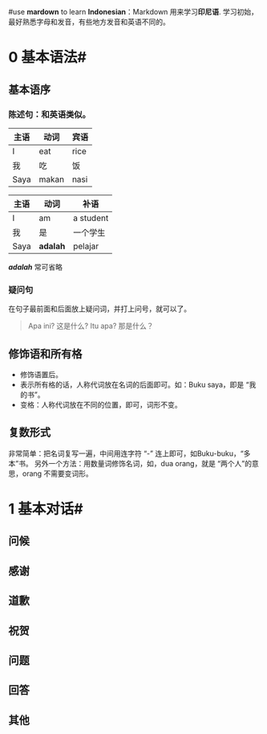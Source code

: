 #use **mardown** to learn **Indonesian**：Markdown 用来学习**印尼语**. 学习初始，最好熟悉字母和发音，有些地方发音和英语不同的。

# 0 基本语法#
## 基本语序
### 陈述句：和英语类似。
主语 | 动词 |宾语
----|----|----
I | eat | rice 
我 | 吃 |饭
Saya | makan | nasi

主语 | 动词 |补语
----|----|----
I | am | a student
我 | 是 | 一个学生
Saya | **adalah** | pelajar

**_adalah_** 常可省略

### 疑问句
在句子最前面和后面放上疑问词，并打上问号，就可以了。
> Apa ini? 这是什么?
> Itu apa? 那是什么？

## 修饰语和所有格
- 修饰语置后。
- 表示所有格的话，人称代词放在名词的后面即可。如：Buku saya，即是 “我的书”。
- 变格：人称代词放在不同的位置，即可，词形不变。

## 复数形式
非常简单：把名词复写一遍，中间用连字符 “-” 连上即可，如Buku-buku，“多本”书。
另外一个方法：用数量词修饰名词，如，dua orang，就是 “两个人”的意思，orang 不需要变词形。
# 1 基本对话# 
## 问候
## 感谢
## 道歉
## 祝贺
## 问题
## 回答
## 其他
